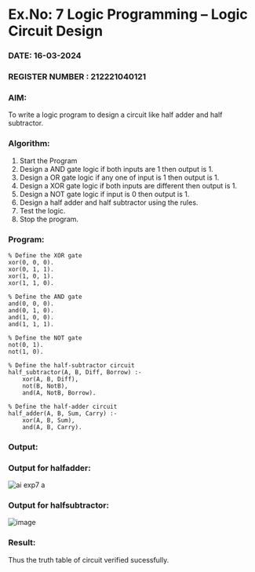 # Ex.No: 7  Logic Programming –  Logic Circuit Design
### DATE: 16-03-2024                                                                           
### REGISTER NUMBER : 212221040121
### AIM: 
To write a logic program to design a circuit like half adder and half subtractor.
###  Algorithm:
1. Start the Program
2. Design a AND gate logic if both inputs are 1 then output is 1.
3. Design a OR gate logic if any one of input is 1 then output is 1.
4. Design a XOR gate logic if both inputs are different then output is 1.
5. Design a NOT gate logic if input is 0 then output is 1.
6. Design a half adder and half subtractor using the rules.
7. Test the logic.
8. Stop the program.

### Program:
```
% Define the XOR gate
xor(0, 0, 0).
xor(0, 1, 1).
xor(1, 0, 1).
xor(1, 1, 0).

% Define the AND gate
and(0, 0, 0).
and(0, 1, 0).
and(1, 0, 0).
and(1, 1, 1).

% Define the NOT gate
not(0, 1).
not(1, 0).

% Define the half-subtractor circuit
half_subtractor(A, B, Diff, Borrow) :-
    xor(A, B, Diff),
    not(B, NotB),
    and(A, NotB, Borrow).

% Define the half-adder circuit
half_adder(A, B, Sum, Carry) :-
    xor(A, B, Sum),
    and(A, B, Carry).

```










### Output:

### Output for halfadder:
![ai exp7 a ](https://github.com/VRVijaykumar123/ex1.bfs/assets/133218255/8f94b3b6-2a66-44d5-baeb-6489d5829574)

### Output for halfsubtractor:
![image](https://github.com/VRVijaykumar123/ex1.bfs/assets/133218255/adc0a82a-cddf-4d98-bb7c-8ca858639b49)


### Result:
Thus the truth table of circuit verified sucessfully.
